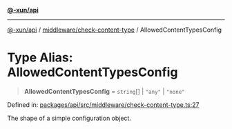 [**@-xun/api**](../../../README.md)

***

[@-xun/api](../../../README.md) / [middleware/check-content-type](../README.md) / AllowedContentTypesConfig

# Type Alias: AllowedContentTypesConfig

> **AllowedContentTypesConfig** = `string`[] \| `"any"` \| `"none"`

Defined in: [packages/api/src/middleware/check-content-type.ts:27](https://github.com/Xunnamius/api-utils/blob/38288e756f37a9fa3bac377fdbaa51608d8bbed9/packages/api/src/middleware/check-content-type.ts#L27)

The shape of a simple configuration object.

